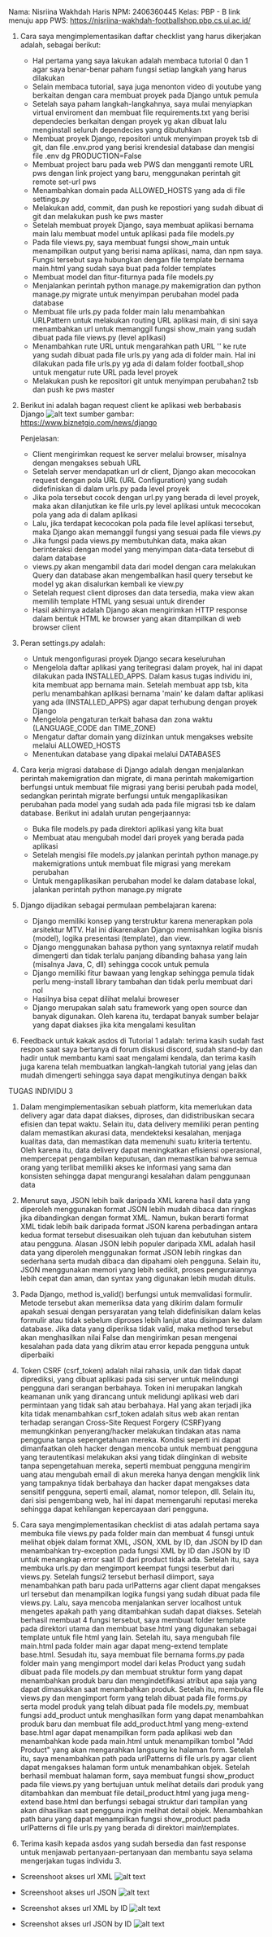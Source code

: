 Nama: Nisriina Wakhdah Haris
NPM: 2406360445
Kelas: PBP - B
link menuju app PWS: https://nisriina-wakhdah-footballshop.pbp.cs.ui.ac.id/

1. Cara saya mengimplementasikan daftar checklist yang harus dikerjakan adalah, sebagai berikut:
    - Hal pertama yang saya lakukan adalah membaca tutorial 0 dan 1 agar saya benar-benar paham fungsi setiap langkah yang harus dilakukan
    - Selain membaca tutorial, saya juga menonton video di youtube yang berkaitan dengan cara membuat proyek pada Django untuk pemula
    - Setelah saya paham langkah-langkahnya, saya mulai menyiapkan virtual enviroment dan membuat file requirements.txt yang berisi dependecies berkaitan dengan proyek yg akan dibuat lalu menginstall seluruh dependecies yang dibutuhkan
    - Membuat proyek Django, repositori untuk menyimpan proyek tsb di git, dan file .env.prod yang berisi krendesial database dan mengisi file .env dg PRODUCTION=False 
    - Membuat project baru pada web PWS dan mengganti remote URL pws dengan link project yang baru, menggunakan perintah git remote set-url pws <link>
    - Menambahkan domain pada ALLOWED_HOSTS yang ada di file settings.py
    - Melakukan add, commit, dan push ke repostiori yang sudah dibuat di git dan melakukan push ke pws master
    - Setelah membuat proyek Django, saya membuat aplikasi bernama main lalu membuat model untuk aplikasi pada file models.py
    - Pada file views.py, saya membuat fungsi show_main untuk menampilkan output yang berisi nama aplikasi, nama, dan npm saya. Fungsi tersebut saya hubungkan dengan file template bernama main.html yang sudah saya buat pada folder templates
    - Membuat model dan fitur-fiturnya pada file models.py
    - Menjalankan perintah python manage.py makemigration dan python manage.py migrate untuk menyimpan perubahan model pada database
    - Membuat file urls.py pada folder main lalu menambahkan URLPattern untuk melakukan routing URL aplikasi main, di sini saya menambahkan url untuk memanggil fungsi show_main yang sudah dibuat pada file views.py (level aplikasi)
    - Menambahkan rute URL untuk  mengarahkan path URL '' ke rute yang sudah dibuat pada file urls.py yang ada di folder main. Hal ini dilakukan pada file urls.py yg ada di dalam folder football_shop untuk mengatur rute URL pada level proyek
    - Melakukan push ke repositori git untuk menyimpan perubahan2 tsb dan push ke pws master

2. Berikut ini adalah bagan request client ke aplikasi web berbabasis Django
![alt text](https://github.com/NisriinaWakhdah/football-shop/blob/master/django_77d5263d13.webp?raw=true)
sumber gambar: https://www.biznetgio.com/news/django

    Penjelasan:
    - Client mengirimkan request ke server melalui browser, misalnya dengan mengakses sebuah URL
    - Setelah server mendapatkan url dr client, Django akan mecocokan request dengan pola URL (URL Configuration) yang sudah didefiniskan di dalam urls.py pada level proyek
    - Jika pola tersebut cocok dengan url.py yang berada di level proyek, maka akan dilanjutkan ke file urls.py level aplikasi untuk mecocokan pola yang ada di dalam aplikasi
    - Lalu, jika terdapat kecocokan pola pada file level aplikasi tersebut, maka Django akan memanggil fungsi yang sesuai pada file views.py
    - Jika fungsi pada views.py membutuhkan data, maka akan berinteraksi dengan model yang menyimpan data-data tersebut di dalam database
    - views.py akan mengambil data dari model dengan cara melakukan Query dan database akan mengembalikan hasil query tersebut ke model yg akan disalurkan kembali ke view.py
    - Setelah request client diproses dan data tersedia, maka view akan memilih template HTML yang sesuai untuk dirender
    - Hasil akhirnya adalah Django akan mengirimkan HTTP response dalam bentuk HTML ke browser yang akan ditampilkan di web browser client

3. Peran settings.py adalah:
    - Untuk mengonfigurasi proyek Django secara keseluruhan
    - Mengelola daftar aplikasi yang teritegrasi dalam proyek, hal ini dapat dilakukan pada INSTALLED_APPS. Dalam kasus tugas individu ini, kita membuat app bernama main. Setelah membuat app tsb, kita perlu menambahkan aplikasi bernama 'main' ke dalam daftar aplikasi yang ada (INSTALLED_APPS) agar dapat terhubung dengan proyek Django
    - Mengelola pengaturan terkait bahasa dan zona waktu (LANGUAGE_CODE dan TIME_ZONE)
    - Mengatur daftar domain yang diizinkan untuk mengakses website melalui ALLOWED_HOSTS
    - Menentukan database yang dipakai melalui DATABASES

4.  Cara kerja migrasi database di Django adalah dengan menjalankan perintah makemigration dan migrate, di mana perintah makemigartion berfungsi untuk membuat file migrasi yang berisi perubah pada model, sedangkan perintah migrate berfungsi untuk mengaplikasikan perubahan pada model yang sudah ada pada file migrasi tsb ke dalam database. Berikut ini adalah urutan pengerjaannya:
    - Buka file models.py pada direktori aplikasi yang kita buat
    - Membuat atau mengubah model dari proyek yang berada pada aplikasi
    - Setelah mengisi file models.py jalankan perintah python manage.py makemigrations untuk membuat file migrasi yang merekam perubahan
    - Untuk mengaplikasikan perubahan model ke dalam database lokal, jalankan perintah python manage.py migrate

5. Django dijadikan sebagai permulaan pembelajaran karena:
    - Django memiliki konsep yang terstruktur karena menerapkan pola arsitektur MTV. Hal ini dikarenakan Django memisahkan logika bisnis (model), logika presentasi (template), dan view.
    - Django menggunakan bahasa python yang syntaxnya relatif mudah dimengerti dan tidak terlalu panjang  dibanding bahasa yang lain (misalnya Java, C, dll) sehingga cocok untuk pemula
    - Django memiliki fitur bawaan yang lengkap sehingga pemula tidak perlu meng-install library tambahan dan tidak perlu membuat dari nol
    - Hasilnya bisa cepat dilihat melalui broweser
    - Django merupakan salah satu framework yang open source dan banyak digunakan. Oleh karena itu, terdapat banyak sumber belajar yang dapat diakses jika kita mengalami kesulitan

6.  Feedback untuk kakak asdos di Tutorial 1 adalah: terima kasih sudah fast respon saat saya bertanya di forum diskusi discord, sudah stand-by dan hadir untuk membantu kami saat mengalami kendala, dan terima kasih juga karena telah membuatkan langkah-langkah tutorial yang jelas dan mudah dimengerti sehingga saya dapat mengikutinya dengan baikk


TUGAS INDIVIDU 3

1. Dalam mengimplementasikan sebuah platform, kita memerlukan data delivery agar data dapat diakses, diproses, dan didistribusikan secara efisien dan tepat waktu. Selain itu, data delivery memiliki peran penting dalam memastikan akurasi data, mendekteksi kesalahan, menjaga kualitas data, dan memastikan data memenuhi suatu kriteria tertentu. Oleh karena itu, data delivery dapat meningkatkan efisiensi operasional, mempercepat pengambilan keputusan, dan memastikan bahwa semua orang yang terlibat memiliki akses ke informasi yang sama dan konsisten sehingga dapat mengurangi kesalahan dalam penggunaan data

2. Menurut saya, JSON lebih baik daripada XML karena hasil data yang diperoleh menggunakan format JSON lebih mudah dibaca dan ringkas jika dibandingkan dengan format XML. Namun, bukan berarti format XML tidak lebih baik daripada format JSON karena perbadingan antara kedua format tersebut disesuaikan oleh tujuan dan kebutuhan sistem atau pengguna. Alasan JSON lebih populer daripada XML adalah hasil data yang diperoleh menggunakan format JSON lebih ringkas dan sederhana serta mudah dibaca dan dipahami oleh pengguna. Selain itu, JSON menggunakan memori yang lebih sedikit, proses penguraiannya lebih cepat dan aman, dan syntax yang digunakan lebih mudah ditulis.

3. Pada Django, method is_valid() berfungsi untuk memvalidasi formulir. Metode tersebut akan memeriksa data yang dikirim dalam formulir apakah sesuai dengan persyaratan yang telah didefinisikan dalam kelas formulir atau tidak sebelum diproses lebih lanjut atau disimpan ke dalam database. Jika data yang diperiksa tidak valid, maka method tersebut akan menghasilkan nilai False dan mengirimkan pesan mengenai kesalahan pada data yang dikrim atau error kepada pengguna untuk diperbaiki

4. Token CSRF (csrf_token) adalah nilai rahasia, unik dan tidak dapat diprediksi, yang dibuat aplikasi pada sisi server untuk melindungi pengguna dari serangan berbahaya. Token ini merupakan langkah keamanan unik yang dirancang untuk melidungi aplikasi web dari permintaan yang tidak sah atau berbahaya. Hal yang akan terjadi jika kita tidak menambahkan csrf_token adalah situs web akan rentan terhadap serangan Cross-Site Request Forgery (CSRF)yang memungkinkan penyerang/hacker melakukan tindakan atas nama pengguna tanpa sepengetahuan mereka. Kondisi seperti ini dapat dimanfaatkan oleh hacker dengan mencoba untuk membuat pengguna yang terautentikasi melakukan aksi yang tidak diinginkan di website tanpa sepengetahuan mereka, seperti membuat pengguna mengirim uang atau mengubah email di akun mereka hanya dengan mengklik link yang tampaknya tidak berbahaya dan hacker dapat mengakses data sensitif pengguna, seperti email, alamat, nomor telepon, dll. Selain itu, dari sisi pengembang web, hal ini dapat memengaruhi reputasi mereka sehingga dapat kehilangan kepercayaan dari pengguna.

5.  Cara saya mengimplementasikan checklist di atas adalah pertama saya membuka file views.py pada folder main dan membuat 4 funsgi untuk melihat objek dalam format XML, JSON, XML by ID, dan JSON by ID dan menambahkan try-exception pada fungsi XML by ID dan JSON by ID untuk menangkap error saat ID dari product tidak ada. Setelah itu, saya membuka urls.py dan mengimport keempat fungsi teserbut dari views.py. Setelah fungsi2 tersebut berhasil diimport, saya menambahkan path baru pada urlPatterns agar client dapat mengakses url tersebut dan menampilkan logika fungsi yang sudah dibuat pada file views.py. Lalu, saya mencoba menjalankan server localhost untuk mengetes apakah path yang ditambahkan sudah dapat diakses. Setelah berhasil membuat 4 fungsi tersebut, saya membuat folder template pada direktori utama dan membuat base.html yang digunakan sebagai template untuk file html yang lain. Setelah itu, saya mengubah file main.html pada folder main agar dapat meng-extend template base.html. Sesudah itu, saya membuat file bernama forms.py pada folder main yang mengimport model dari kelas Product yang sudah dibuat pada file models.py dan membuat struktur form yang dapat menambahkan produk baru dan mengindetifikasi atribut apa saja yang dapat dimasukkan saat menambahkan produk. Setelah itu, membuka file views.py dan mengimport form yang telah dibuat pada file forms.py serta model produk yang telah dibuat pada file models.py, membuat fungsi add_product untuk menghasilkan form yang dapat menambahkan produk baru dan membuat file add_product.html yang meng-extend base.html agar dapat menampilkan form pada aplikasi web dan menambahkan kode pada main.html untuk menampilkan tombol "Add Product" yang akan mengarahkan langsung ke halaman form. Setelah itu, saya menambahkan path pada urlPatterns di file urls.py agar client dapat mengakses halaman form untuk menambahkan objek. Setelah berhasil membuat halaman form, saya membuat fungsi show_product pada file views.py yang bertujuan untuk melihat details dari produk yang ditambahkan dan membuat file detail_product.html yang juga meng-extend base.html dan berfungsi sebagai struktur dari tampilan yang akan dihasilkan saat pengguna ingin melihat detail objek. Menambahkan path baru yang dapat menampilkan fungsi show_product pada urlPatterns di file urls.py yang berada di direktori main\templates.

6. Terima kasih kepada asdos yang sudah bersedia dan fast response untuk menjawab pertanyaan-pertanyaan dan membantu saya selama mengerjakan tugas individu 3.

- Screenshoot akses url XML
![alt text](https://github.com/NisriinaWakhdah/football-shop/blob/master/Screenshot%202025-09-14%20204423.png?raw=true)

- Screenshoot akses url JSON
![alt text](https://github.com/NisriinaWakhdah/football-shop/blob/master/Screenshot%202025-09-14%20204500.png?raw=true)

- Screenshot akses url XML by ID
![alt text](https://github.com/NisriinaWakhdah/football-shop/blob/master/Screenshot%202025-09-14%20204702.png?raw=true)

- Screenshot akses url JSON by ID
![alt text](https://github.com/NisriinaWakhdah/football-shop/blob/master/Screenshot%202025-09-14%20204639.png?raw=true)